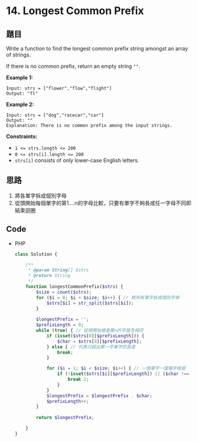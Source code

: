 # 14. Longest Common Prefix

## 題目

Write a function to find the longest common prefix string amongst an array of strings.

If there is no common prefix, return an empty string `""`.

**Example 1:**

```
Input: strs = ["flower","flow","flight"]
Output: "fl"

```

**Example 2:**

```
Input: strs = ["dog","racecar","car"]
Output: ""
Explanation: There is no common prefix among the input strings.

```

**Constraints:**

- `1 <= strs.length <= 200`
- `0 <= strs[i].length <= 200`
- `strs[i]` consists of only lower-case English letters.

## 思路

1. 將各單字拆成個別字母
2. 從頭開始每個單字的第1....n的字母比較，只要有單字不夠長或任一字母不同即結束迴圈

## Code

- PHP

    ```php
    class Solution {

        /**
         * @param String[] $strs
         * @return String
         */
        function longestCommonPrefix($strs) {
            $size = count($strs);
            for ($i = 0; $i < $size; $i++) { // 將所有單字拆成個別字串
                $strs[$i] = str_split($strs[$i]);
            }
            
            $longestPrefix = '';
            $prefixLength = 0;
            while (true) { // 從頭開始檢查第n的字是否相同
                if (isset($strs[0][$prefixLength])) {
                    $char = $strs[0][$prefixLength];
                } else { // 代表已超出第一字單字的長度
                    break;
                }

                for ($i = 1; $i < $size; $i++) { // 一個單字一個單字檢查
                    if (!isset($strs[$i][$prefixLength]) || ($char !== $strs[$i][$prefixLength])) { // 若有單字長度不足 或是 第n的字母和第一個單子的第n的字母不同則 break 2 結束while迴圈
                        break 2;
                    }
                }
                $longestPrefix = $longestPrefix . $char;
                $prefixLength++;
            }
            
            return $longestPrefix;

        }
    }
    ```